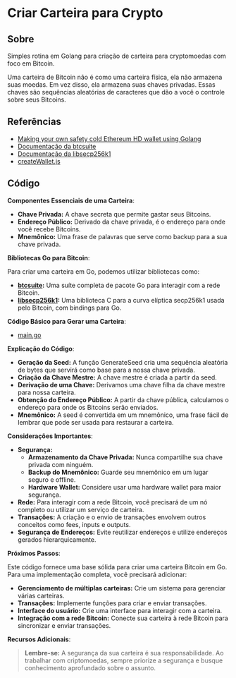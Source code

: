 # Criar Carteira para Crypto

## Sobre

Simples rotina em Golang para criação de carteira para cryptomoedas com foco em Bitcoin.

Uma carteira de Bitcoin não é como uma carteira física, ela não armazena suas moedas. Em vez disso, ela armazena suas chaves privadas. Essas chaves são sequências aleatórias de caracteres que dão a você o controle sobre seus Bitcoins.

## Referências

- [Making your own safety cold Ethereum HD wallet using Golang](https://huangwenwei.com/blogs/making-you-own-ethereum-hd-cold-wallet-using-golang)
- [Documentação da btcsuite](https://pkg.go.dev/github.com/btcsuite/btcutil)
- [Documentação da libsecp256k1](https://pkg.go.dev/github.com/nbd-wtf/go-nostr/libsecp256k1)
- [createWallet.js](https://raw.githubusercontent.com/digitalinnovationone/formacao-blockchain-dio/main/Modulo%2001%20Fundamentos%20da%20Blockchain/Curso%2001%20Introducao%20a%20Blockchain/Criando%20e%20utilizando%20a%20sua%20carteira%20de%20criptomoedas/src/createWallet.js)

## Código

**Componentes Essenciais de uma Carteira**:

- **Chave Privada:** A chave secreta que permite gastar seus Bitcoins.
- **Endereço Público:** Derivado da chave privada, é o endereço para onde você recebe Bitcoins.
- **Mnemônico:** Uma frase de palavras que serve como backup para a sua chave privada.

**Bibliotecas Go para Bitcoin**:

Para criar uma carteira em Go, podemos utilizar bibliotecas como:

- **[btcsuite](https://pkg.go.dev/github.com/btcsuite/btcutil):** Uma suíte completa de pacote Go para interagir com a rede Bitcoin.
- **[libsecp256k1](https://pkg.go.dev/github.com/nbd-wtf/go-nostr/libsecp256k1):** Uma biblioteca C para a curva elíptica secp256k1 usada pelo Bitcoin, com bindings para Go.

**Código Básico para Gerar uma Carteira**:

- [main.go](./src/main.go)

**Explicação do Código**:

- **Geração da Seed:** A função GenerateSeed cria uma sequência aleatória de bytes que servirá como base para a nossa chave privada.
- **Criação da Chave Mestre:** A chave mestre é criada a partir da seed.
- **Derivação de uma Chave:** Derivamos uma chave filha da chave mestre para nossa carteira.
- **Obtenção do Endereço Público:** A partir da chave pública, calculamos o endereço para onde os Bitcoins serão enviados.
- **Mnemônico:** A seed é convertida em um mnemônico, uma frase fácil de lembrar que pode ser usada para restaurar a carteira.

**Considerações Importantes**:

- **Segurança:**
    - **Armazenamento da Chave Privada:** Nunca compartilhe sua chave privada com ninguém.
    - **Backup do Mnemônico:** Guarde seu mnemônico em um lugar seguro e offline.
    - **Hardware Wallet:** Considere usar uma hardware wallet para maior segurança.
- **Rede:** Para interagir com a rede Bitcoin, você precisará de um nó completo ou utilizar um serviço de carteira.
- **Transações:** A criação e o envio de transações envolvem outros conceitos como fees, inputs e outputs.
- **Segurança de Endereços:** Evite reutilizar endereços e utilize endereços gerados hierarquicamente.

**Próximos Passos**:

Este código fornece uma base sólida para criar uma carteira Bitcoin em Go. Para uma implementação completa, você precisará adicionar:

- **Gerenciamento de múltiplas carteiras:** Crie um sistema para gerenciar várias carteiras.
- **Transações:** Implemente funções para criar e enviar transações.
- **Interface do usuário:** Crie uma interface para interagir com a carteira.
- **Integração com a rede Bitcoin:** Conecte sua carteira à rede Bitcoin para sincronizar e enviar transações.

**Recursos Adicionais**:


> **Lembre-se:** A segurança da sua carteira é sua responsabilidade. Ao trabalhar com criptomoedas, sempre priorize a segurança e busque conhecimento aprofundado sobre o assunto.
